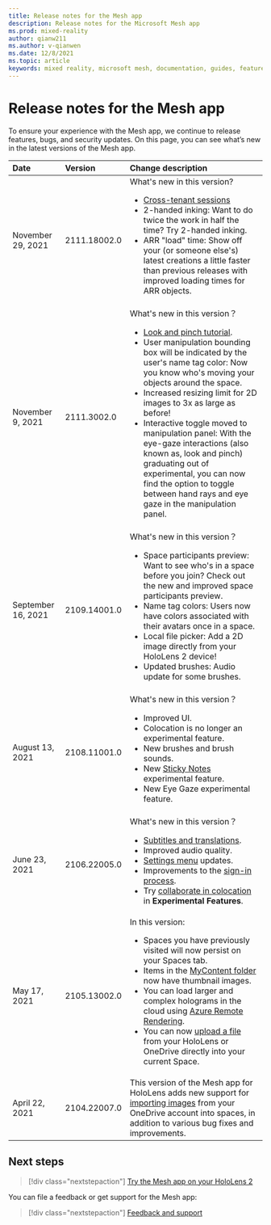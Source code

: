 ```yaml
---
title: Release notes for the Mesh app
description: Release notes for the Microsoft Mesh app
ms.prod: mixed-reality
author: qianw211
ms.author: v-qianwen
ms.date: 12/8/2021
ms.topic: article
keywords: mixed reality, microsoft mesh, documentation, guides, features, holograms, spaces
---
```


# Release notes for the Mesh app

To ensure your experience with the Mesh app, we continue to release features, bugs, and security updates.  On this page, you can see what’s new in the latest versions of the Mesh app.

| Date          | Version           | Change description  |
| :------------ |:-------------| :----------- |
| November 29, 2021 | 2111.18002.0 | What's new in this version?  <br> <ul> <li> [Cross-tenant sessions](../use-mesh/use-mesh.md#invite-cross-tenant-users) </li> <li> 2-handed inking: Want to do twice the work in half the time? Try 2-handed inking. </li> <li> ARR "load" time: Show off your (or someone else's) latest creations a little faster than previous releases with improved loading times for ARR objects. </li> </ul> |
| November 9, 2021 | 2111.3002.0 | What's new in this version？  <br> <ul> <li> [Look and pinch tutorial](../use-mesh/use-mesh.md#look-and-pinch-tutorial).  </li> <li> User manipulation bounding box will be indicated by the user's name tag color: Now you know who's moving your objects around the space. </li> <li> Increased resizing limit for 2D images to 3x as large as before! </li> <li> Interactive toggle moved to manipulation panel: With the eye-gaze interactions (also known as, look and pinch) graduating out of experimental, you can now find the option to toggle between hand rays and eye gaze in the manipulation panel. </li> </ul> |
| September 16, 2021 | 2109.14001.0 | What's new in this version？  <br> <ul> <li> Space participants preview: Want to see who's in a space before you join? Check out the new and improved space participants preview. </li> <li> Name tag colors: Users now have colors associated with their avatars once in a space. </li> <li> Local file picker: Add a 2D image directly from your HoloLens 2 device! </li> <li> Updated brushes: Audio update for some brushes. </li> </ul> |
| August 13, 2021 | 2108.11001.0 | What's new in this version？  <br> <ul> <li> Improved UI. </li> <li> Colocation is no longer an experimental feature. </li> <li> New brushes and brush sounds. </li> <li> New [Sticky Notes](../use-mesh/use-mesh.md#interact-with-content) experimental feature. </li> <li> New Eye Gaze experimental feature. </li> </ul>
| June 23, 2021 | 2106.22005.0 | What's new in this version？  <br> <ul> <li> [Subtitles and translations](../use-mesh/languages.md). </li> <li> Improved audio quality. </li> <li> [Settings menu](../use-mesh/use-mesh.md#setting-user-preferences) updates. </li> <li> Improvements to the [sign-in process](../faq.md#how-do-i-sign-out-of-mesh-app). </li> <li> Try [collaborate in colocation](../use-mesh/use-mesh.md#colocation) in **Experimental Features**. </li> </ul> |
| May 17, 2021  | 2105.13002.0 | In this version: <br> <ul> <li> Spaces you have previously visited will now persist on your Spaces tab. </li> <li> Items in the [MyContent folder](../use-mesh/import-content.md#accessing-the-mycontent-folder) now have thumbnail images. </li> <li> You can load larger and complex holograms in the cloud using [Azure Remote Rendering](../use-mesh/arr-content.md). </li> <li> You can now [upload a file](../use-mesh/import-content.md#enable-local-file-picker) from your HoloLens or OneDrive directly into your current Space. </li> </ul>|
| April 22, 2021  | 2104.22007.0 | This version of the Mesh app for HoloLens adds new support for [importing images](../use-mesh/import-content.md) from your OneDrive account into spaces, in addition to various bug fixes and improvements. |

## Next steps

   > [!div class="nextstepaction"]
   > [Try the Mesh app on your HoloLens 2](../index.md)

You can file a feedback or get support for the Mesh app:

   > [!div class="nextstepaction"]
   > [Feedback and support](../faq.md#feedback-and-support)
